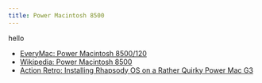 ```yaml
---
title: Power Macintosh 8500
---
```


hello

- [EveryMac: Power Macintosh 8500/120](https://everymac.com/systems/apple/powermac/specs/powermac_8500_120.html)
- [Wikipedia: Power Macintosh 8500](https://en.wikipedia.org/wiki/Power_Macintosh_8500)
- [Action Retro: Installing Rhapsody OS on a Rather Quirky Power Mac G3](https://youtu.be/MzwM_LjLRgM)

